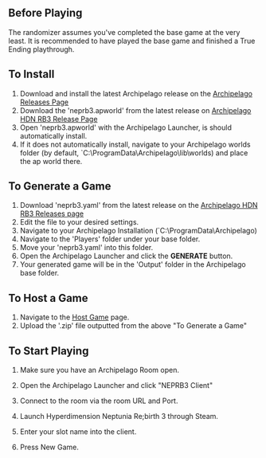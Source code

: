 ## Before Playing

The randomizer assumes you've completed the base game at the very least.
It is recommended to have played the base game and finished a True Ending playthrough.

## To Install

1. Download and install the latest Archipelago release on the [Archipelago Releases Page](https://github.com/ArchipelagoMW/Archipelago/releases)
2. Download the 'neprb3.apworld' from the latest release on [Archipelago HDN RB3 Release Page](https://github.com/Veloalopus/Archipelago-neprb3/releases)
3. Open 'neprb3.apworld' with the Archipelago Launcher, is should automatically install.
4. If it does not automatically install, navigate to your Archipelago worlds folder (by default, `C:\ProgramData\Archipelago\lib\worlds) and place the ap world there.

## To Generate a Game

1. Download 'neprb3.yaml' from the latest release on the [Archipelago HDN RB3 Releases page](https://github.com/Veloalopus/Archipelago-neprb3/releases)
2. Edit the file to your desired settings.
3. Navigate to your Archipelago Installation (`C:\ProgramData\Archipelago)
4. Navigate to the 'Players' folder under your base folder.
5. Move your 'neprb3.yaml' into this folder.
6. Open the Archipelago Launcher and click the **GENERATE** button.
7. Your generated game will be in the 'Output' folder in the Archipelago base folder.

## To Host a Game

1. Navigate to the [Host Game](https://archipelago.gg/uploads) page.
2. Upload the '.zip' file outputted from the above "To Generate a Game"

## To Start Playing

1. Make sure you have an Archipelago Room open.
2. Open the Archipelago Launcher and click "NEPRB3 Client"
3. Connect to the room via the room URL and Port.
4. Launch Hyperdimension Neptunia Re;birth 3 through Steam.
5. Enter your slot name into the client.

6. Press New Game.



